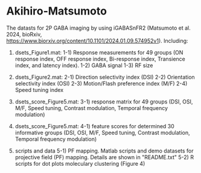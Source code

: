 # Akihiro-Matsumoto

The datasts for 2P GABA imaging by using iGABASnFR2 (Matsumoto et al. 2024, bioRxiv, https://www.biorxiv.org/content/10.1101/2024.01.09.574952v1).
Including:
1) dsets_Figure1.mat:
   1-1) Response measurements for 49 groups (ON response index, OFF response index, Bi-response index, Transience index, and latency index).
   1-2) GABA signal
   1-3) RF size
2) dsets_Figure2.mat:
   2-1) Direction selectivity index (DSI)
   2-2) Orientation selectivity index (OSI)
   2-3) Motion/Flash preference index (M/F)
   2-4) Speed tuning index
3) dsets_score_Figure5.mat:
   3-1) response matrix for 49 groups (DSI, OSI, M/F, Speed tuning, Contrast modulation, Temporal frequency modulation)
4) dsets_score_Figure5.mat:
   4-1) feature scores for determined 30 informative groups (DSI, OSI, M/F, Speed tuning, Contrast modulation, Temporal frequency modulation)

5) scripts and data
   5-1) PF mapping. Matlab scripts and demo datasets for projective field (PF) mapping. Details are shown in "README.txt"
   5-2) R scripts for dot plots moleculary clustering (Figure 4) 
